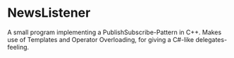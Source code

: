 # NewsListener
A small program implementing a PublishSubscribe-Pattern in C++.
Makes use of Templates and Operator Overloading, for giving a C#-like delegates-feeling.
